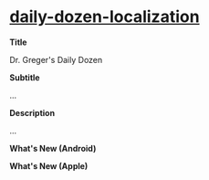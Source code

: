 # [daily-dozen-localization][t]
[t]:https://github.com/nutritionfactsorg

**Title**

Dr. Greger's Daily Dozen

**Subtitle**

...

**Description**

...

**What's New (Android)**


**What's New (Apple)**

